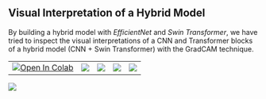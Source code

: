 ## Visual Interpretation of a Hybrid Model 

By building a hybrid model with *EfficientNet* and *Swin Transformer*, we have tried to inspect the visual interpretations of a CNN and Transformer blocks of a hybrid model (CNN + Swin Transformer) with the GradCAM technique. 

<table class="tfo-notebook-buttons" align="center">
  <td>
    <a href="[https://colab.research.google.com/github/ageron/handson-ml2/blob/master/](https://colab.research.google.com/drive/1usxq9yhZthyapAnzFfFObQ7RjXPicAop?usp=sharing)" target="_parent"><img src="https://colab.research.google.com/assets/colab-badge.svg" alt="Open In Colab"/></a>
  </td>
    
  <td>
    <a target="_blank" href="https://github.com/innat/Hybrid-EfficientNet-Swin-Transformer"><img src="https://img.shields.io/badge/GitHub-View%20source-lightgrey" /></a>
  </td>
    
   <td>
    <a target="_blank" href="https://deepnote.com/workspace/mohammed-innat-36e929bc-ce23-4d95-9ddc-a9c6662eb7d6/project/Notebooks-32e94ef4-8ce0-4cc4-8042-49862519f3f2/%2F%5BDeepnote%5D_HENetSwinT.ipynb"><img src="https://deepnote.com/buttons/launch-in-deepnote-small.svg" /></a>
  </td>
    
   <td>
    <a target="_blank" href="https://www.kaggle.com/code/ipythonx/tf-hybrid-efficientnet-swin-transformer-gradcam"><img src="https://kaggle.com/static/images/open-in-kaggle.svg" /></a>
   </td>
    
   <td>
    <a target="_blank" href="https://huggingface.co/spaces/innat/HybridModel-GradCAM"><img src="https://img.shields.io/badge/Try%20on-Gradio-orange" /></a>
   </td>
    
</table>


![](https://user-images.githubusercontent.com/17668390/149625554-b9c7074a-2137-49d5-8726-a3fbfa3f9a4c.gif)

